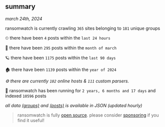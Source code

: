 
## summary
_march 24th, 2024_

ransomwatch is currently crawling `365` sites belonging to `181` unique groups

⏲ there have been `4` posts within the `last 24 hours`

🦈 there have been `295` posts within the `month of march`

🪐 there have been `1175` posts within the `last 90 days`

🏚 there have been `1139` posts within the `year of 2024`

_⚙️ there are currently `102` online hosts & `111` custom parsers._

🦕 ransomwatch has been running for `2 years, 6 months and 17 days` and indexed `10596` posts

_all data  [(groups)](http://ransomwhat.telemetry.ltd/groups) and [(posts)](http://ransomwhat.telemetry.ltd/posts) is available in JSON (updated hourly)_

> ransomwatch is fully [open source](https://github.com/joshhighet/ransomwatch#ransomwatch--). please consider [sponsoring](https://github.com/sponsors/joshhighet) if you find it useful!
